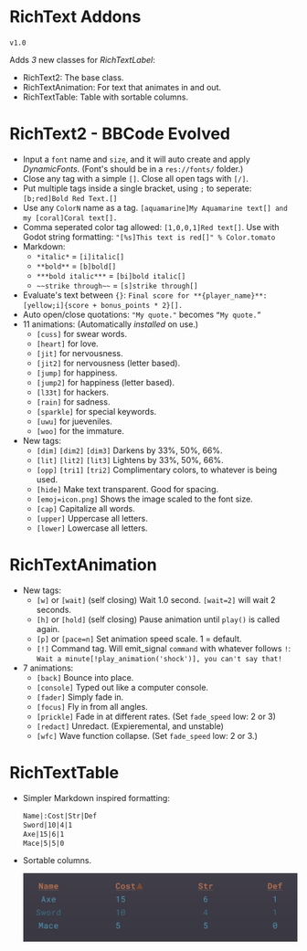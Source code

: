 # RichText Addons

`v1.0`

Adds *3* new classes for *RichTextLabel*:

- RichText2: The base class.
- RichTextAnimation: For text that animates in and out.
- RichTextTable: Table with sortable columns.

# RichText2 - BBCode Evolved
- Input a `font` name and `size`, and it will auto create and apply *DynamicFonts*. (Font's should be in a `res://fonts/` folder.)
- Close any tag with a simple `[]`. Close all open tags with `[/]`.
- Put multiple tags inside a single bracket, using `;` to seperate: `[b;red]Bold Red Text.[]`
- Use any `ColorN` name as a tag. `[aquamarine]My Aquamarine text[] and my [coral]Coral text[].`
- Comma seperated color tag allowed: `[1,0,0,1]Red text[]`. Use with Godot string formatting: `"[%s]This text is red[]" % Color.tomato`
- Markdown:
    - `*italic*` = `[i]italic[]`
    - `**bold**` = `[b]bold[]`
    - `***bold italic***` = `[bi]bold italic[]`
    - `~~strike through~~` = `[s]strike through[]`
- Evaluate's text between `{}`: `Final score for **{player_name}**: [yellow;i]{score + bonus_points * 2}[].`
- Auto open/close quotations: `"My quote."` becomes `“My quote.”`
- 11 animations: (Automatically *installed* on use.)
    - `[cuss]` for swear words.
    - `[heart]` for love.
    - `[jit]` for nervousness.
    - `[jit2]` for nervousness (letter based).
    - `[jump]` for happiness.
    - `[jump2]` for happiness (letter based).
    - `[l33t]` for hackers.
    - `[rain]` for sadness.
    - `[sparkle]` for special keywords.
    - `[uwu]` for jueveniles.
    - `[woo]` for the immature.
- New tags:
    - `[dim]` `[dim2]` `[dim3]` Darkens by 33%, 50%, 66%.
    - `[lit]` `[lit2]` `[lit3]` Lightens by 33%, 50%, 66%.
    - `[opp]` `[tri1]` `[tri2]` Complimentary colors, to whatever is being used.
    - `[hide]` Make text transparent. Good for spacing.
    - `[emoj=icon.png]` Shows the image scaled to the font size.
    - `[cap]` Capitalize all words.
    - `[upper]` Uppercase all letters.
    - `[lower]` Lowercase all letters.

# RichTextAnimation
- New tags:
    - `[w]` or `[wait]` (self closing) Wait 1.0 second. `[wait=2]` will wait 2 seconds.
    - `[h]` or `[hold]` (self closing) Pause animation until `play()` is called again.
    - `[p]` or `[pace=n]` Set animation speed scale. 1 = default.
    - `[!]` Command tag. Will emit_signal `command` with whatever follows `!`: `Wait a minute[!play_animation('shock')], you can't say that!`
- 7 animations:
    - `[back]` Bounce into place.
    - `[console]` Typed out like a computer console.
    - `[fader]` Simply fade in.
    - `[focus]` Fly in from all angles.
    - `[prickle]` Fade in at different rates. (Set `fade_speed` low: 2 or 3)
    - `[redact]` Unredact. (Expieremental, and unstable)
    - `[wfc]` Wave function collapse. (Set `fade_speed` low: 2 or 3.)
    
# RichTextTable
- Simpler Markdown inspired formatting:

    ```
    Name|:Cost|Str|Def
    Sword|10|4|1
    Axe|15|6|1
    Mace|5|5|0
    ```
- Sortable columns.

    ![](README/table.png)
